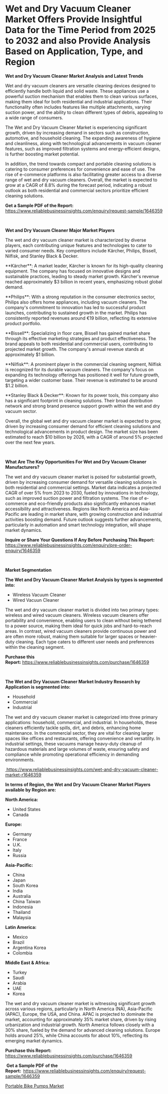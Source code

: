 <p><h1>Wet and Dry Vacuum Cleaner Market Offers Provide Insightful Data for the Time Period from 2025 to 2032 and also Provide Analysis Based on Application, Type, and Region</h1></p><p><strong>Wet and Dry Vacuum Cleaner Market Analysis and Latest Trends</strong></p>
<p><p>Wet and dry vacuum cleaners are versatile cleaning devices designed to efficiently handle both liquid and solid waste. These appliances use a powerful suction mechanism that enables them to clean various surfaces, making them ideal for both residential and industrial applications. Their functionality often includes features like multiple attachments, varying suction power, and the ability to clean different types of debris, appealing to a wide range of consumers.</p><p>The Wet and Dry Vacuum Cleaner Market is experiencing significant growth, driven by increasing demand in sectors such as construction, automotive, and household cleaning. The expanding awareness of hygiene and cleanliness, along with technological advancements in vacuum cleaner features, such as improved filtration systems and energy-efficient designs, is further boosting market potential.</p><p>In addition, the trend towards compact and portable cleaning solutions is catering to consumer preferences for convenience and ease of use. The rise of e-commerce platforms is also facilitating greater access to a diverse range of wet and dry vacuum cleaners. Overall, the market is expected to grow at a CAGR of 8.8% during the forecast period, indicating a robust outlook as both residential and commercial sectors prioritize efficient cleaning solutions.</p></p>
<p><strong>Get a Sample PDF of the Report:&nbsp;</strong> <a href="https://www.reliablebusinessinsights.com/enquiry/request-sample/1646359?utm_campaign=3074&utm_medium=2&utm_source=Github&utm_content=ia&utm_term=05042025&utm_id=wet-and-dry-vacuum-cleaner">https://www.reliablebusinessinsights.com/enquiry/request-sample/1646359</a></p>
<p>&nbsp;</p>
<p><strong>Wet and Dry Vacuum Cleaner Major Market Players</strong></p>
<p><p>The wet and dry vacuum cleaner market is characterized by diverse players, each contributing unique features and technologies to cater to varied consumer needs. Key competitors include Kärcher, Philips, Bissell, Nilfisk, and Stanley Black & Decker.</p><p>**Kärcher**: A market leader, Kärcher is known for its high-quality cleaning equipment. The company has focused on innovative designs and sustainable practices, leading to steady market growth. Kärcher's revenue reached approximately $3 billion in recent years, emphasizing robust global demand.</p><p>**Philips**: With a strong reputation in the consumer electronics sector, Philips also offers home appliances, including vacuum cleaners. The company's commitment to innovation has led to successful product launches, contributing to sustained growth in the market. Philips has consistently reported revenues around €19 billion, reflecting its extensive product portfolio.</p><p>**Bissell**: Specializing in floor care, Bissell has gained market share through its effective marketing strategies and product effectiveness. The brand appeals to both residential and commercial users, contributing to projected market growth. The company's annual revenue stands at approximately $1 billion.</p><p>**Nilfisk**: A prominent player in the commercial cleaning segment, Nilfisk is recognized for its durable vacuum cleaners. The company's focus on expanding its technology offerings has positioned it well for future growth, targeting a wider customer base. Their revenue is estimated to be around $1.2 billion.</p><p>**Stanley Black & Decker**: Known for its power tools, this company also has a significant footprint in cleaning solutions. Their broad distribution network and strong brand presence support growth within the wet and dry vacuum sector.</p><p>Overall, the global wet and dry vacuum cleaner market is expected to grow, driven by increasing consumer demand for efficient cleaning solutions and technological advancements in product design. The market size has been estimated to reach $10 billion by 2026, with a CAGR of around 5% projected over the next few years.</p></p>
<p>&nbsp;</p>
<p><strong>What Are The Key Opportunities For Wet and Dry Vacuum Cleaner Manufacturers?</strong></p>
<p><p>The wet and dry vacuum cleaner market is poised for substantial growth, driven by increasing consumer demand for versatile cleaning solutions in both residential and commercial settings. Market data indicates a projected CAGR of over 5% from 2023 to 2030, fueled by innovations in technology, such as improved suction power and filtration systems. The rise of e-commerce and eco-friendly products also significantly enhances market accessibility and attractiveness. Regions like North America and Asia-Pacific are leading in market share, with growing construction and industrial activities boosting demand. Future outlook suggests further advancements, particularly in automation and smart technology integration, will shape market dynamics.</p></p>
<p><strong>Inquire or Share Your Questions If Any Before Purchasing This Report:</strong> <a href="https://www.reliablebusinessinsights.com/enquiry/pre-order-enquiry/1646359?utm_campaign=3074&utm_medium=2&utm_source=Github&utm_content=ia&utm_term=05042025&utm_id=wet-and-dry-vacuum-cleaner">https://www.reliablebusinessinsights.com/enquiry/pre-order-enquiry/1646359</a></p>
<p>&nbsp;</p>
<p><strong>Market Segmentation</strong></p>
<p><strong>The Wet and Dry Vacuum Cleaner Market Analysis by types is segmented into:</strong></p>
<p><ul><li>Wireless Vacuum Cleaner</li><li>Wired Vacuun Cleaner</li></ul></p>
<p><p>The wet and dry vacuum cleaner market is divided into two primary types: wireless and wired vacuum cleaners. Wireless vacuum cleaners offer portability and convenience, enabling users to clean without being tethered to a power source, making them ideal for quick jobs and hard-to-reach areas. In contrast, wired vacuum cleaners provide continuous power and are often more robust, making them suitable for larger spaces or heavier-duty cleaning. Each type caters to different user needs and preferences within the cleaning segment.</p></p>
<p><strong>Purchase this Report:&nbsp;</strong><a href="https://www.reliablebusinessinsights.com/purchase/1646359?utm_campaign=3074&utm_medium=2&utm_source=Github&utm_content=ia&utm_term=05042025&utm_id=wet-and-dry-vacuum-cleaner">https://www.reliablebusinessinsights.com/purchase/1646359</a></p>
<p>&nbsp;</p>
<p><strong>The Wet and Dry Vacuum Cleaner Market Industry Research by Application is segmented into:</strong></p>
<p><ul><li>Household</li><li>Commercial</li><li>Industrial</li></ul></p>
<p><p>The wet and dry vacuum cleaner market is categorized into three primary applications: household, commercial, and industrial. In households, these cleaners efficiently tackle spills, dirt, and debris, enhancing home maintenance. In the commercial sector, they are vital for cleaning larger spaces like offices and restaurants, offering convenience and versatility. In industrial settings, these vacuums manage heavy-duty cleanup of hazardous materials and large volumes of waste, ensuring safety and compliance while promoting operational efficiency in demanding environments.</p></p>
<p><a href="https://www.reliablebusinessinsights.com/wet-and-dry-vacuum-cleaner-market-r1646359?utm_campaign=3074&utm_medium=2&utm_source=Github&utm_content=ia&utm_term=05042025&utm_id=wet-and-dry-vacuum-cleaner">&nbsp;https://www.reliablebusinessinsights.com/wet-and-dry-vacuum-cleaner-market-r1646359</a></p>
<p><strong>In terms of Region, the Wet and Dry Vacuum Cleaner Market Players available by Region are:</strong></p>
<p>
    <p> <strong> North America: </strong>
        <ul>
            <li>United States</li>
            <li>Canada</li>
        </ul>
        </p> 
    <p> <strong> Europe: </strong>
        <ul>
            <li>Germany</li>
            <li>France</li>
            <li>U.K.</li>
            <li>Italy</li>
            <li>Russia</li>
        </ul>
        </p> 
    <p> <strong> Asia-Pacific: </strong>
        <ul>
            <li>China</li>
            <li>Japan</li>
            <li>South Korea</li>
            <li>India</li>
            <li>Australia</li>
            <li>China Taiwan</li>
            <li>Indonesia</li>
            <li>Thailand</li>
            <li>Malaysia</li>
        </ul>
        </p> 
    <p> <strong> Latin America: </strong>
        <ul>
            <li>Mexico</li>
            <li>Brazil</li>
            <li>Argentina Korea</li>
            <li>Colombia</li>
        </ul>
        </p> 
    <p> <strong> Middle East & Africa: </strong>
        <ul>
            <li>Turkey</li>
            <li>Saudi</li>
            <li>Arabia</li>
            <li>UAE</li>
            <li>Korea</li>
        </ul>
    </p>
    </p>
<p><p>The wet and dry vacuum cleaner market is witnessing significant growth across various regions, particularly in North America (NA), Asia-Pacific (APAC), Europe, the USA, and China. APAC is projected to dominate the market, accounting for approximately 35% market share, driven by rising urbanization and industrial growth. North America follows closely with a 30% share, fueled by the demand for advanced cleaning solutions. Europe holds around 25%, while China accounts for about 10%, reflecting its emerging market dynamics.</p></p>
<p><strong>Purchase this Report: </strong><a href="https://www.reliablebusinessinsights.com/purchase/1646359?utm_campaign=3074&utm_medium=2&utm_source=Github&utm_content=ia&utm_term=05042025&utm_id=wet-and-dry-vacuum-cleaner">https://www.reliablebusinessinsights.com/purchase/1646359</a></p>
<p>&nbsp;<strong>Get a Sample PDF of the Report:&nbsp;&nbsp;</strong><a href="https://www.reliablebusinessinsights.com/enquiry/request-sample/1646359?utm_campaign=3074&utm_medium=2&utm_source=Github&utm_content=ia&utm_term=05042025&utm_id=wet-and-dry-vacuum-cleaner">https://www.reliablebusinessinsights.com/enquiry/request-sample/1646359</a></p>
<p><strong></strong></p>
<p><p><a href="https://github.com/mohmodsiason/Market-Research-Report-List-1/blob/main/portable-bike-pumps-market.md?utm_campaign=3074&utm_medium=2&utm_source=Github&utm_content=ia&utm_term=05042025&utm_id=wet-and-dry-vacuum-cleaner">Portable Bike Pumps Market</a></p></p>